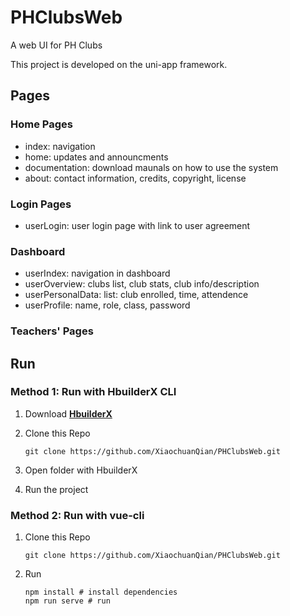 # PHClubsWeb

A web UI for PH Clubs

This project is developed on the uni-app framework.

## Pages

### Home Pages

- index: navigation
- home: updates and announcments
- documentation: download maunals on how to use the system
- about: contact information, credits, copyright, license

### Login Pages

- userLogin: user login page with link to user agreement

### Dashboard

- userIndex: navigation in dashboard
- userOverview: clubs list, club stats, club info/description
- userPersonalData: list: club enrolled, time, attendence
- userProfile: name, role, class, password

### Teachers' Pages

## Run

### Method 1: Run with HbuilderX CLI

1. Download **[HbuilderX](https://www.dcloud.io/hbuilderx.html)**
2. Clone this Repo
   
   ```
   git clone https://github.com/XiaochuanQian/PHClubsWeb.git
   ```
3. Open folder with HbuilderX
4. Run the project

### Method 2: Run with vue-cli

1. Clone this Repo
   
   ```
   git clone https://github.com/XiaochuanQian/PHClubsWeb.git
   ```
2. Run
   
   ```
   npm install # install dependencies
   npm run serve # run
   ```


